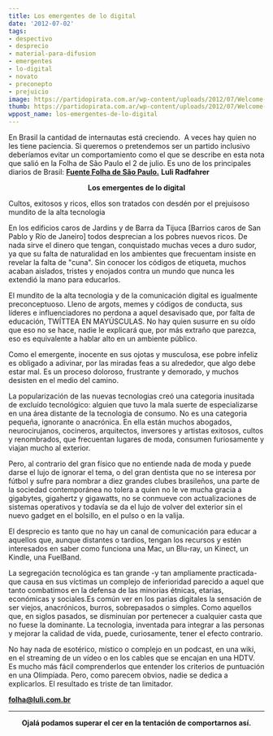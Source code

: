 ```yaml
---
title: Los emergentes de lo digital
date: '2012-07-02'
tags:
- despectivo
- desprecio
- material-para-difusion
- emergentes
- lo-digital
- novato
- preconepto
- prejuicio
image: https://partidopirata.com.ar/wp-content/uploads/2012/07/Welcome-to-Novato-sign1.jpg
thumb: https://partidopirata.com.ar/wp-content/uploads/2012/07/Welcome-to-Novato-sign1-150x150.jpg
wppost_name: los-emergentes-de-lo-digital
---
```


En Brasil la cantidad de internautas está creciendo.  A veces hay quien no les tiene paciencia. Si queremos o pretendemos ser un partido inclusivo deberíamos evitar un comportamiento como el que se describe en esta nota que salió en la Folha de São Paulo el 2 de julio. Es uno de los principales diarios de Brasil:
<strong><a href="http://www1.folha.uol.com.br/fsp/tec/52108-os-emergentes-do-digital.shtml" target="_blank">Fuente Folha de São Paulo.</a></strong>
<strong>Luli Radfahrer</strong>
<p style="text-align: center;"><strong>Los emergentes de lo digital</strong></p>
Cultos, exitosos y ricos, ellos son tratados con desdén por el prejuisoso mundito de la alta tecnologia

En los edificios caros de Jardins y de Barra da Tijuca [Barrios caros de San Pablo y Río de Janeiro] todos desprecian a los pobres nuevos ricos. De nada sirve el dinero que tengan, conquistado muchas veces a duro sudor, ya que su falta de naturalidad en los ambientes que frecuentam insiste en revelar la falta de "cuna". Sin conocer los códigos de etiqueta, muchos acaban aislados, tristes y enojados contra un mundo que nunca les extendió la mano para educarlos.

El mundito de la alta tecnologia y de la comunicación digital es igualmente preconceptuoso. Lleno de argots, memes y códigos de conducta, sus líderes e influenciadores no perdona a aquel desavisado que, por falta de educación, TWÍTTEA EN MAYÚSCULAS. No hay quien susurre en su oído que eso no se hace, nadie le explicará que, por más extraño que parezca, eso es equivalente a hablar alto en un ambiente público.

Como el emergente, inocente en sus ojotas y musculosa, ese pobre infeliz es obligado a adivinar, por las miradas feas a su alrededor, que algo debe estar mal. Es un proceso doloroso, frustrante y demorado, y muchos desisten en el medio del camino.

La popularización de las nuevas tecnologias creó una categoria inusitada de excluído tecnológico: alguien que tuvo la mala suerte de especializarse en una área distante de la tecnologia de consumo. No es una categoria pequeña, ignorante o anacrónica. En ella están muchos abogados, neurocirujanos, cocineros, arquitectos, inversores y artistas exitosos, cultos y renombrados, que frecuentan lugares de moda, consumen furiosamente y viajan mucho al exterior.

Pero, al contrario del gran físico que no entiende nada de moda y puede darse el lujo de ignorar el tema, o del gran dentista que no se interesa por fútbol y sufre para nombrar a diez grandes clubes brasileños, una parte de la sociedad contemporánea no tolera a quien no le ve mucha gracia a gigabytes, gigahertz y gigawatts, no se conmueve con actualizaciones de sistemas operativos y todavía se da el lujo de volver del exterior sin el nuevo gadget en el bolsillo, en el pulso o en la valija.

El desprecio es tanto que no hay un canal de comunicación para educar a aquellos que, aunque distantes o tardios, tengan los recursos y estén interesados en saber como funciona una Mac, un Blu-ray, un Kinect, un Kindle, una FuelBand.

La segregación tecnológica es tan grande -y tan ampliamente practicada- que causa en sus víctimas un complejo de inferioridad parecido a aquel que tanto combatimos en la defensa de las minorias étnicas, etarias, económicas y sociales.Es común ver en los parias digitales la sensación de ser viejos, anacrónicos, burros, sobrepasados o simples. Como aquellos que, en siglos pasados, se disminuían por pertenecer a cualquier casta que no fuese la dominante. La tecnologia, inventada para integrar a las personas y mejorar la calidad de vida, puede, curiosamente, tener el efecto contrario.

No hay nada de esotérico, místico o complejo en un podcast, en una wiki, en el streaming de un vídeo o en los cables que se encajan en una HDTV. Es mucho más fácil comprenderlos que entender los criterios de puntuación en una Olimpíada. Pero, como parecem obvios, nadie se dedica a explicarlos. El resultado es triste de tan limitador.

<a href="mailto:folha@luli.com.br"><strong>folha@luli.com.br</strong></a>

<hr />
<p style="text-align: center;"><strong>Ojalá podamos superar el cer en la tentación de comportarnos así.</strong></p>
